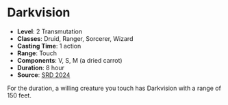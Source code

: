 # Darkvision

- **Level**: 2 Transmutation
- **Classes**: Druid, Ranger, Sorcerer, Wizard
- **Casting Time**: 1 action
- **Range**: Touch
- **Components**: V, S, M (a dried carrot)
- **Duration**: 8 hour
- **Source**: [SRD 2024](../../../srds/SRD_2024.pdf)

For the duration, a willing creature you touch has Darkvision with a range of 150 feet.

